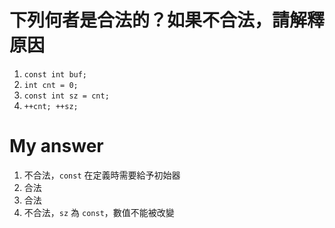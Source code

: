 # 下列何者是合法的？如果不合法，請解釋原因

1. `const int buf;`
2. `int cnt = 0;`
3. `const int sz = cnt;`
4. `++cnt; ++sz;`

# My answer

1. 不合法，`const` 在定義時需要給予初始器
2. 合法
3. 合法 
4. 不合法，`sz` 為 `const`，數值不能被改變 